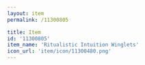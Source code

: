 ```yaml
---
layout: item
permalink: /11300805

title: Item
id: '11300805'
item_name: 'Ritualistic Intuition Winglets'
icon_url: 'item/icon/11300480.png'
---
```


